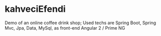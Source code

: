 # kahveciEfendi
Demo of an online coffee drink shop; Used techs are Spring Boot, Spring Mvc, Jpa, Data, MySql, as front-end Angular 2 / Prime NG
